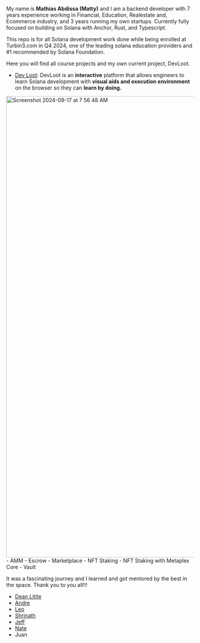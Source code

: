 My name is **Mathias Abdissa (Matty)** and I am a backend developer with 7 years experience working in Financial, Education, Realestate and, Ecommerce industry, and 3 years running my own startups. Currently fully focused on building on Solana with Anchor, Rust, and Typescript.

This repo is for all Solana development work done while being enrolled at Turbin3.com in Q4 2024, one of the leading solana education providers and #1 recommended by Solana Foundation.

Here you will find all course projects and my own current project, DevLoot.

- [Dev Loot](https://github.com/matiman/Q3T_Sol_Matty/tree/main/capstone_DevLoot): DevLoot is an **interactive** platform that allows engineers to learn Solana development with **visual aids and execution environment** on the browser so they can **learn by doing.**

<img width="1235" alt="Screenshot 2024-09-17 at 7 56 48 AM" src="https://github.com/user-attachments/assets/bdfbd7ae-6c2e-461a-8d21-42d77271e91b">
- AMM
- Escrow
- Marketplace
- NFT Staking
- NFT Staking with Metaplex Core
- Vault

It was a fascinating journey and I learned and got mentored by the best in the space. Thank you to you all!!!
 - [Dean Little](https://github.com/deanmlittle/)
 - [Andre](https://github.com/ASCorreia)
 - [Leo](https://github.com/L0STE)
 - [Shrinath](https://github.com/ShrinathNR/rust_learning)
 - [Jeff](https://x.com/japarjam)
 - [Nate](https://x.com/qubitn8)
 - Juan 


